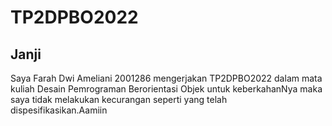 # TP2DPBO2022

## Janji 
Saya Farah Dwi Ameliani 2001286 mengerjakan TP2DPBO2022 dalam mata kuliah Desain Pemrograman Berorientasi Objek untuk keberkahanNya maka saya tidak melakukan kecurangan seperti yang telah dispesifikasikan.Aamiin
